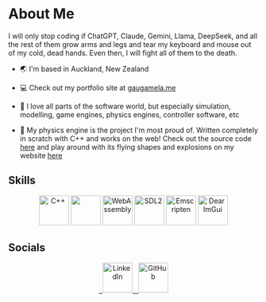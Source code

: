 
# About Me

I will only stop coding if ChatGPT, Claude, Gemini, Llama, DeepSeek, and all the rest of them grow arms and legs and tear my keyboard and mouse out of my cold, dead hands. Even then, I will fight all of them to the death.

- 🌏 I'm based in Auckland, New Zealand

- 💻 Check out my portfolio site at [gaugamela.me](https://sarissa.vercel.app)
  
- 🚂 I love all parts of the software world, but especially simulation, modelling, game engines, physics engines, controller software, etc
  
- 🚀 My physics engine is the project I'm most proud of. Written completely in scratch with C++ and works on the web! Check out the source code [here](https://www.github.com/Argyraspides/Telos) and play around with its flying shapes and explosions on my website [here](https://sarissa.vercel.app/Telos) 


## Skills

<p align="center">
    <img src="https://cdn.jsdelivr.net/gh/devicons/devicon/icons/cplusplus/cplusplus-original.svg" alt="C++" width="60" height="60"/>
   <img src="https://cdn.jsdelivr.net/gh/devicons/devicon@latest/icons/csharp/csharp-original.svg" width="60" height="60"/>
<!--     <img src="https://cdn.jsdelivr.net/gh/devicons/devicon/icons/java/java-original.svg" alt="Java" width="60" height="60"/>
    <img src="https://cdn.jsdelivr.net/gh/devicons/devicon/icons/javascript/javascript-original.svg" alt="JavaScript" width="60" height="60"/> -->
<!--     <img src="https://cdn.jsdelivr.net/gh/devicons/devicon@latest/icons/typescript/typescript-original.svg" width="60" height="60"/> 
    <img src="https://cdn.jsdelivr.net/gh/devicons/devicon/icons/html5/html5-original.svg" alt="HTML" width="60" height="60"/> -->
<!--     <img src="https://cdn.jsdelivr.net/gh/devicons/devicon/icons/css3/css3-original.svg" alt="CSS" width="60" height="60"/>
    <img src="https://cdn.jsdelivr.net/gh/devicons/devicon@latest/icons/react/react-original.svg" width="60" height="60"/> -->
    <img src="https://www.vectorlogo.zone/logos/webassembly/webassembly-icon.svg" alt="WebAssembly" width="60" height="60"/>
    <img src="https://upload.wikimedia.org/wikipedia/commons/thumb/1/16/Simple_DirectMedia_Layer%2C_Logo.svg/1920px-Simple_DirectMedia_Layer%2C_Logo.svg.png" alt="SDL2" width="auto" height="60"/> 
    <img src="https://github.com/Argyraspides/Sarissa/assets/95353936/6e619ad7-d610-431d-9c0f-76ac519d074b" alt="Emscripten" width="auto" height="60"/>
    <img src="https://github.com/Argyraspides/Telos/assets/95353936/2fd4e08b-a1af-4f22-936e-c82f46fe4a7c" alt="Dear ImGui" width="auto" height="60"/>
</p>


## Socials
<p align="center">
  <a href="https://www.linkedin.com/in/vinayak-joshi-74399b247/">
    <img src="https://cdn.jsdelivr.net/gh/devicons/devicon/icons/linkedin/linkedin-original.svg" alt="LinkedIn" width="60" height="60"/>
  </a>
  <a href="https://www.github.com/Argyraspides">
    <img src="https://raw.githubusercontent.com/danielcranney/readme-generator/main/public/icons/socials/github-dark.svg" alt="GitHub" width="60" height="60"/>
  </a>
</p>




<!--
**Argyraspides/Argyraspides** is a ✨ _special_ ✨ repository because its `README.md` (this file) appears on your GitHub profile.

Here are some ideas to get you started:

- 🔭 I’m currently working on ...
- 🌱 I’m currently learning ...
- 👯 I’m looking to collaborate on ...
- 🤔 I’m looking for help with ...
- 💬 Ask me about ...
- 📫 How to reach me: ...
- 😄 Pronouns: ...
- ⚡ Fun fact: ...
-->
